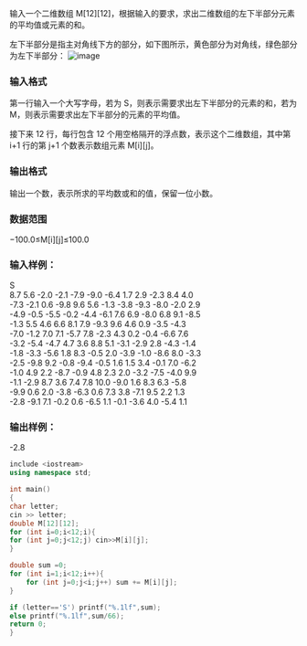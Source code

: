 输入一个二维数组 M[12][12]，根据输入的要求，求出二维数组的左下半部分元素的平均值或元素的和。

左下半部分是指主对角线下方的部分，如下图所示，黄色部分为对角线，绿色部分为左下半部分：
![image](https://user-images.githubusercontent.com/88299572/210547995-c6afd956-09f1-4e6a-b434-8636da6ddcfa.png)
### 输入格式
第一行输入一个大写字母，若为 S，则表示需要求出左下半部分的元素的和，若为 M，则表示需要求出左下半部分的元素的平均值。

接下来 12 行，每行包含 12 个用空格隔开的浮点数，表示这个二维数组，其中第 i+1 行的第 j+1 个数表示数组元素 M[i][j]。

### 输出格式
输出一个数，表示所求的平均数或和的值，保留一位小数。

### 数据范围
−100.0≤M[i][j]≤100.0
### 输入样例：
S  
8.7 5.6 -2.0 -2.1 -7.9 -9.0 -6.4 1.7 2.9 -2.3 8.4 4.0  
-7.3 -2.1 0.6 -9.8 9.6 5.6 -1.3 -3.8 -9.3 -8.0 -2.0 2.9  
-4.9 -0.5 -5.5 -0.2 -4.4 -6.1 7.6 6.9 -8.0 6.8 9.1 -8.5  
-1.3 5.5 4.6 6.6 8.1 7.9 -9.3 9.6 4.6 0.9 -3.5 -4.3  
-7.0 -1.2 7.0 7.1 -5.7 7.8 -2.3 4.3 0.2 -0.4 -6.6 7.6  
-3.2 -5.4 -4.7 4.7 3.6 8.8 5.1 -3.1 -2.9 2.8 -4.3 -1.4  
-1.8 -3.3 -5.6 1.8 8.3 -0.5 2.0 -3.9 -1.0 -8.6 8.0 -3.3  
-2.5 -9.8 9.2 -0.8 -9.4 -0.5 1.6 1.5 3.4 -0.1 7.0 -6.2  
-1.0 4.9 2.2 -8.7 -0.9 4.8 2.3 2.0 -3.2 -7.5 -4.0 9.9  
-1.1 -2.9 8.7 3.6 7.4 7.8 10.0 -9.0 1.6 8.3 6.3 -5.8  
-9.9 0.6 2.0 -3.8 -6.3 0.6 7.3 3.8 -7.1 9.5 2.2 1.3  
-2.8 -9.1 7.1 -0.2 0.6 -6.5 1.1 -0.1 -3.6 4.0 -5.4 1.1  
### 输出样例：
-2.8

```c++
include <iostream>
using namespace std;

int main()
{
char letter;
cin >> letter;
double M[12][12];
for (int i=0;i<12;i){
for (int j=0;j<12;j) cin>>M[i][j];
}

double sum =0;
for (int i=1;i<12;i++){
    for (int j=0;j<i;j++) sum += M[i][j];
}

if (letter=='S') printf("%.1lf",sum);
else printf("%.1lf",sum/66);
return 0;
}
```
